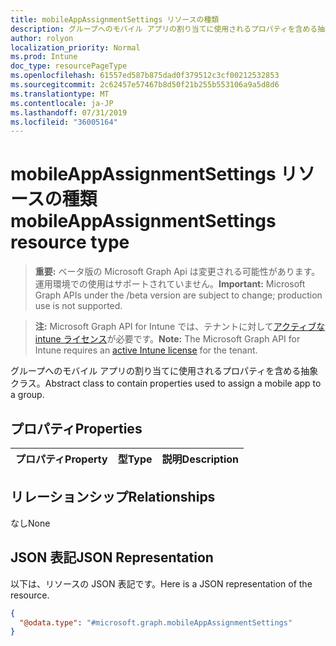 ```yaml
---
title: mobileAppAssignmentSettings リソースの種類
description: グループへのモバイル アプリの割り当てに使用されるプロパティを含める抽象クラス。
author: rolyon
localization_priority: Normal
ms.prod: Intune
doc_type: resourcePageType
ms.openlocfilehash: 61557ed587b875dad0f379512c3cf00212532853
ms.sourcegitcommit: 2c62457e57467b8d50f21b255b553106a9a5d8d6
ms.translationtype: MT
ms.contentlocale: ja-JP
ms.lasthandoff: 07/31/2019
ms.locfileid: "36005164"
---
```

# <a name="mobileappassignmentsettings-resource-type"></a><span data-ttu-id="f9c57-103">mobileAppAssignmentSettings リソースの種類</span><span class="sxs-lookup"><span data-stu-id="f9c57-103">mobileAppAssignmentSettings resource type</span></span>

> <span data-ttu-id="f9c57-104">**重要:** ベータ版の Microsoft Graph Api は変更される可能性があります。運用環境での使用はサポートされていません。</span><span class="sxs-lookup"><span data-stu-id="f9c57-104">**Important:** Microsoft Graph APIs under the /beta version are subject to change; production use is not supported.</span></span>

> <span data-ttu-id="f9c57-105">**注:** Microsoft Graph API for Intune では、テナントに対して[アクティブな intune ライセンス](https://go.microsoft.com/fwlink/?linkid=839381)が必要です。</span><span class="sxs-lookup"><span data-stu-id="f9c57-105">**Note:** The Microsoft Graph API for Intune requires an [active Intune license](https://go.microsoft.com/fwlink/?linkid=839381) for the tenant.</span></span>

<span data-ttu-id="f9c57-106">グループへのモバイル アプリの割り当てに使用されるプロパティを含める抽象クラス。</span><span class="sxs-lookup"><span data-stu-id="f9c57-106">Abstract class to contain properties used to assign a mobile app to a group.</span></span>

## <a name="properties"></a><span data-ttu-id="f9c57-107">プロパティ</span><span class="sxs-lookup"><span data-stu-id="f9c57-107">Properties</span></span>
|<span data-ttu-id="f9c57-108">プロパティ</span><span class="sxs-lookup"><span data-stu-id="f9c57-108">Property</span></span>|<span data-ttu-id="f9c57-109">型</span><span class="sxs-lookup"><span data-stu-id="f9c57-109">Type</span></span>|<span data-ttu-id="f9c57-110">説明</span><span class="sxs-lookup"><span data-stu-id="f9c57-110">Description</span></span>|
|:---|:---|:---|

## <a name="relationships"></a><span data-ttu-id="f9c57-111">リレーションシップ</span><span class="sxs-lookup"><span data-stu-id="f9c57-111">Relationships</span></span>
<span data-ttu-id="f9c57-112">なし</span><span class="sxs-lookup"><span data-stu-id="f9c57-112">None</span></span>

## <a name="json-representation"></a><span data-ttu-id="f9c57-113">JSON 表記</span><span class="sxs-lookup"><span data-stu-id="f9c57-113">JSON Representation</span></span>
<span data-ttu-id="f9c57-114">以下は、リソースの JSON 表記です。</span><span class="sxs-lookup"><span data-stu-id="f9c57-114">Here is a JSON representation of the resource.</span></span>
<!-- {
  "blockType": "resource",
  "@odata.type": "microsoft.graph.mobileAppAssignmentSettings"
}
-->
``` json
{
  "@odata.type": "#microsoft.graph.mobileAppAssignmentSettings"
}
```





